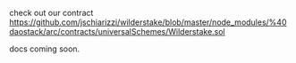 check out our contract https://github.com/jschiarizzi/wilderstake/blob/master/node_modules/%40daostack/arc/contracts/universalSchemes/Wilderstake.sol

docs coming soon.
